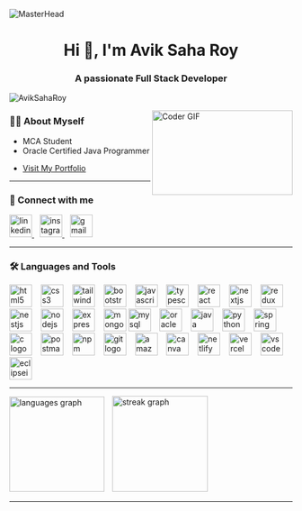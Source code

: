 ![MasterHead](https://raw.githubusercontent.com/PolarBearGG/PolarBearGG/master/web-developer.gif)
<h1 align="center">Hi 👋, I'm Avik Saha Roy</h1>
<h3 align="center">A passionate Full Stack Developer</h3>


<p align="left"> <img src="https://komarev.com/ghpvc/?username=AvikSahaRoy&label=Profile%20views&color=0e75b6&style=flat" alt="AvikSahaRoy" /> </p>

<img align="right" alt="Coder GIF" height=150 width=250 src="https://cdn.dribbble.com/users/730703/screenshots/6581243/avento.gif" />

<h3>👨‍💻 About Myself</h3>

- MCA Student
- Oracle Certified Java Programmer
<!--- 👀 Interested in `JavaScript`, `React`, `Spring Boot`, `Java`, `Python` -->
<!--- 🌱 Currently learning `Full Stack Development` -->
- <a href="https://aviksaharoy.github.io/">Visit My Portfolio</a>

<hr>

<h3 align="left">🔗 Connect with me</h3>
<div align="left">
  <a href="https://www.linkedin.com/in/aviksaharoy/" target="blank">
    <img src="https://cdn.simpleicons.org/linkedin/0A66C2" height="40" alt="linkedin logo"  />
  </a>
  <img width="6" />
  <a href="https://www.instagram.com/aviksaharoy___/" target="blank">
    <img src="https://cdn.simpleicons.org/instagram/E4405F" height="40" alt="instagram logo"  />
  </a>
  <img width="6" />
  <a href="mailto:royavik63@gmail.com">
    <img src="https://raw.githubusercontent.com/maurodesouza/profile-readme-generator/master/src/assets/icons/social/gmail/default.svg" height="40" alt="gmail logo"  />
  </a>
  
</div>


<hr>

<!--
<h3 align="left">💻 Competitive coding:</h3>
<a href="https://www.codechef.com/users/avik09" target="blank"><img align="center" src="https://cdn.jsdelivr.net/npm/simple-icons@3.1.0/icons/codechef.svg" alt="https://www.codechef.com/users/avik09" height="30" width="40" /></a>
<a href="https://www.hackerrank.com/AvikSahaRoy" target="blank"><img align="center" src="https://raw.githubusercontent.com/rahuldkjain/github-profile-readme-generator/master/src/images/icons/Social/hackerrank.svg" alt="https://www.hackerrank.com/aviksaharoy" height="30" width="40" /></a>
<a href="https://leetcode.com/AvikSahaRoy/" target="blank"><img align="center" src="https://raw.githubusercontent.com/rahuldkjain/github-profile-readme-generator/master/src/images/icons/Social/leet-code.svg" alt="https://leetcode.com/aviksaharoy/" height="30" width="40" /></a>
</p>

<hr>

-->
<!--
<h3 align="left">🛠 Languages and Tools</h3>
<div align="left">
  <img src="https://img.shields.io/badge/HTML5-E34F26?logo=html5&logoColor=white&style=for-the-badge" height="40" alt="html5 logo"  />
  <img width="6" />
  <img src="https://img.shields.io/badge/CSS3-1572B6?logo=css3&logoColor=white&style=for-the-badge" height="40" alt="css3 logo"  />
  <img width="6" />
  <img src="https://img.shields.io/badge/Bootstrap-7952B3?logo=bootstrap&logoColor=white&style=for-the-badge" height="40" alt="bootstrap logo"  />
  <img width="6" />
  <img src="https://img.shields.io/badge/Tailwind CSS-06B6D4?logo=tailwindcss&logoColor=black&style=for-the-badge" height="40" alt="tailwindcss logo"  />
  <img width="6" />
  <img src="https://img.shields.io/badge/JavaScript-F7DF1E?logo=javascript&logoColor=black&style=for-the-badge" height="40" alt="javascript logo"  />
  <img width="6" />
  <img src="https://img.shields.io/badge/React-61DAFB?logo=react&logoColor=black&style=for-the-badge" height="40" alt="react logo"  />
  <img width="6" />
  <img src="https://img.shields.io/badge/Node.js-339933?logo=nodedotjs&logoColor=white&style=for-the-badge" height="40" alt="nodejs logo"  />
  <img width="6" />
  <img src="https://img.shields.io/badge/Express-000000?logo=express&logoColor=white&style=for-the-badge" height="40" alt="express logo"  />
  <img width="6" />
  <img src="https://img.shields.io/badge/MongoDB-47A246?logo=mongodb&logoColor=white&style=for-the-badge" height="40" alt="mongodb logo"  />
  <img width="6" />
  <img src="https://img.shields.io/badge/npm-CB3637?logo=npm&logoColor=white&style=for-the-badge" height="40" alt="npm logo"  />
  <img width="6" />
  <img src="https://img.shields.io/badge/MySQL-4479A1?logo=mysql&logoColor=white&style=for-the-badge" height="40" alt="mysql logo"  />
  <img width="6" />
  <img src="https://img.shields.io/badge/Oracle-F60000?logo=oracle&logoColor=white&style=for-the-badge" height="40" alt="oracle logo"  />
  <img width="6" />
  <img src="https://img.shields.io/badge/Git-F05032?logo=git&logoColor=white&style=for-the-badge" height="40" alt="git logo"  />
  <img width="6" />
  <img src="https://img.shields.io/badge/Postman-FF6C37?logo=postman&logoColor=black&style=for-the-badge" height="40" alt="postman logo"  />
  <img width="6" />
  <img src="https://img.shields.io/badge/Amazon AWS-232F3E?logo=amazonaws&logoColor=white&style=for-the-badge" height="40" alt="amazonwebservices logo"  />
  <img width="6" />
  <img src="https://skillicons.dev/icons?i=java" height="40" alt="java logo"  />
  <img width="6" />
  <img src="https://img.shields.io/badge/Python-3776AB?logo=python&logoColor=white&style=for-the-badge" height="40" alt="python logo"  />
  <img width="6" />
  <img src="https://img.shields.io/badge/Spring-6DB33F?logo=spring&logoColor=black&style=for-the-badge" height="40" alt="spring logo"  />
  <img width="6" />
  <img src="https://img.shields.io/badge/C-A6B9CC?logo=c&logoColor=black&style=for-the-badge" height="40" alt="c logo"  />
  <img width="6" />
  <img src="https://img.shields.io/badge/Canva-00C4CC?logo=canva&logoColor=black&style=for-the-badge" height="40" alt="canva logo"  />
  <img width="6" />
  <img src="https://img.shields.io/badge/Netlify-00C7B7?logo=netlify&logoColor=black&style=for-the-badge" height="40" alt="netlify logo"  />
  <img width="6" />
  <img src="https://img.shields.io/badge/Visual Studio Code-007ACC?logo=visualstudiocode&logoColor=white&style=for-the-badge" height="40" alt="vscode logo"  />
  <img width="6" />
  <img src="https://img.shields.io/badge/Eclipse IDE-2C2255?logo=eclipseide&logoColor=white&style=for-the-badge" height="40" alt="eclipseide logo"  />
</div> -->

<h3 align="left">🛠 Languages and Tools</h3>
<div align="left">
  <img src="https://skillicons.dev/icons?i=html" height="40" alt="html5 logo"  />
  <img width="8" />
  <img src="https://skillicons.dev/icons?i=css" height="40" alt="css3 logo"  />
  <img width="8" />
  <img src="https://skillicons.dev/icons?i=tailwind" height="40" alt="tailwindcss logo"  />
  <img width="8" />
  <img src="https://skillicons.dev/icons?i=bootstrap" height="40" alt="bootstrap logo"  />
  <img width="8" />
  <img src="https://skillicons.dev/icons?i=js" height="40" alt="javascript logo"  />
  <img width="8" />
  <img src="https://skillicons.dev/icons?i=ts" height="40" alt="typescript logo"  />
  <img width="8" />
  <img src="https://skillicons.dev/icons?i=react" height="40" alt="react logo"  />
  <img width="8" />
  <img src="https://skillicons.dev/icons?i=nextjs" height="40" alt="nextjs logo"  />
  <img width="8" />
  <img src="https://skillicons.dev/icons?i=redux" height="40" alt="redux logo"  />
  <img width="8" />
  <img src="https://skillicons.dev/icons?i=nestjs" height="40" alt="nestjs logo"  />
  <img width="8" />
  <img src="https://skillicons.dev/icons?i=nodejs" height="40" alt="nodejs logo"  />
  <img width="8" />
  <img src="https://skillicons.dev/icons?i=express" height="40" alt="express logo"  />
  <img width="8" />
  <img src="https://skillicons.dev/icons?i=mongodb" height="40" alt="mongodb logo"  />
  
  <img src="https://skillicons.dev/icons?i=mysql" height="40" alt="mysql logo"  />
  <img width="8" />
  <img src="https://cdn.simpleicons.org/oracle/F80000" height="40" alt="oracle logo"  />
  <img width="8" />
  <img src="https://skillicons.dev/icons?i=java" height="40" alt="java logo"  />
  <img width="8" />
  <img src="https://skillicons.dev/icons?i=py" height="40" alt="python logo"  />
  <img width="8" />
  <img src="https://skillicons.dev/icons?i=spring" height="40" alt="spring logo"  />
  <img width="8" />
  <img src="https://skillicons.dev/icons?i=c" height="40" alt="c logo"  />
  <img width="8" />
  <img src="https://skillicons.dev/icons?i=postman" height="40" alt="postman logo"  />
  <img width="8" />
  <img src="https://cdn.simpleicons.org/npm/CB3837" height="40" alt="npm logo"  />
  <img width="8" />
  <img src="https://skillicons.dev/icons?i=git" height="40" alt="git logo"  />
  <img width="8" />
  <img src="https://skillicons.dev/icons?i=aws" height="40" alt="amazonwebservices logo"  />
  <img width="8" />
  <img src="https://cdn.simpleicons.org/canva/00C4CC" height="40" alt="canva logo"  />
  <img width="8" />
  <img src="https://skillicons.dev/icons?i=netlify" height="40" alt="netlify logo"  />
  <img width="8" />
  <img src="https://skillicons.dev/icons?i=vercel" height="40" alt="vercel logo"  />
  <img width="8" />
  <img src="https://skillicons.dev/icons?i=vscode" height="40" alt="vscode logo"  />
  <img width="8" />
  <img src="https://skillicons.dev/icons?i=eclipse" height="40" alt="eclipseide logo"  />
</div>

</div>

<hr>

<div align="left">
  <img src="https://github-readme-stats.vercel.app/api/top-langs?username=AvikSahaRoy&locale=en&hide_title=false&layout=compact&card_width=320&langs_count=11&theme=dark&hide_border=false&order=2" height="169" alt="languages graph"  />
  <img width="6" />
  <img src="https://streak-stats.demolab.com?user=AvikSahaRoy&locale=en&mode=daily&theme=dark&hide_border=false&border_radius=5&order=3" height="170" alt="streak graph"  />
</div>

<hr>

